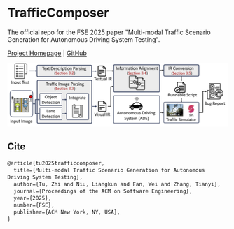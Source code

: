 # TrafficComposer
The official repo for the FSE 2025 paper "Multi-modal Traffic Scenario Generation for Autonomous Driving System Testing".

[Project Homepage](https://hcss.cs.purdue.edu/trafficcomposer/) | [GitHub](https://github.com/TrafficComposer/TrafficComposer/)

<p align="center">
  <img src="./resources/pipeline.jpg"/>
</p>

## Cite
```
@article{tu2025trafficcomposer,
  title={Multi-modal Traffic Scenario Generation for Autonomous Driving System Testing},
  author={Tu, Zhi and Niu, Liangkun and Fan, Wei and Zhang, Tianyi},
  journal={Proceedings of the ACM on Software Engineering},
  year={2025},
  number={FSE},
  publisher={ACM New York, NY, USA},
}
```
